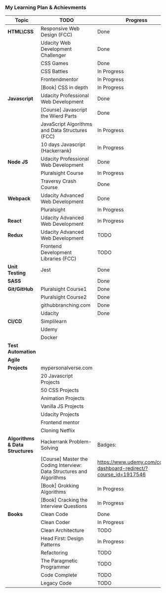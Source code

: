 ### My Learning Plan & Achievments

Topic          | TODO                                 | Progress    | Certificate 
---------------|--------------------------------------|-------------|--------------------------------------------------------------------------------
|**HTML\CSS**  | Responsive Web Design (FCC)          | Done        | https://www.freecodecamp.org/certification/miriam.safwat/responsive-web-design
|              | Udacity Web Development Challenger   | Done        | https://s3-us-west-2.amazonaws.com/udacity-printer/production/certificates/81bfde12-b8a5-4335-8d57-853c42f480a5.pdf    
|              | CSS Games                            | Done        |
|              | CSS Battles                          | In Progress |
|              | Frontendmentor                       | In Progress |
|              | [Book] CSS in depth                  | In Progress |
|**Javascript**| Udacity Professional Web Development | Done        | https://graduation.udacity.com/confirm/DKUDQLH5
|              | [Course] Javascript the Wierd Parts  | Done        | https://www.udemy.com/certificate/UC-WIJV9SPX/
|              | JavaScript Algorithms and Data Structures (FCC) | In Progress | 4/5 projects are done
|              | 10 days Javascript (Hackerrank)      | In Progress | 
|**Node JS**   | Udacity Professional Web Development | Done        | https://graduation.udacity.com/confirm/DKUDQLH5
|              | Pluralsight Course                   | In Progress |
|              | Traversy Crash Course                | Done        |
|**Webpack**   | Udacity Advanced Web Development     | Done        |
|              | Pluralsight                          | In Progress |
|**React**     | Udacity Advanced Web Development     | In Progress |
|**Redux**     | Udacity Advanced Web Development     | TODO |
|              |Frontend Development Libraries (FCC)  | TODO |
|**Unit Testing**|Jest                                | Done | Applied in Udacity Webpack project
|**SASS**|                                            | Done | Applied in Udacity Webpack project
|**Git/GitHub**|Pluralsight Course1                   |Done|
|              |Pluralsight Course2                   |Done|
|              |githubbranching.com                   |Done|
|              |Udacity                               |Done|
|**CI/CD**     |Simplilearn                           ||
|              |Udemy                                 ||
|              |Docker                                ||
|**Test Automation**|                                 ||
|**Agile**|                                           ||
|**Projects** | mypersonalverse.com | |
|| 20 Javascript Projects ||
|| 50 CSS Projects ||
|| Animation Projects ||
|| Vanilla JS Projects ||
|| Udacity Projects ||
|| Frontend mentor ||
|| Cloning Netflix ||
|**Algorithms & Data Structures**| Hackerrank Problem-Solving | Badges: |
|| [Course] Master the Coding Interview: Data Structures and Algorithms | https://www.udemy.com/course-dashboard-redirect/?course_id=1917546
|| [Book] Grokking Algorithms | In Progress |
|| [Book] Cracking the Interview Questions  | In Progress |
| **Books** | Clean Code |  Done |
|| Clean Coder | In Progress |
|| Clean Architecture | TODO |
|| Head First: Design Patterns | In Progress |
|| Refactoring | TODO |
|| The Paragmetic Programmer   | TODO |
|| Code Complete  | TODO |
|| Legacy Code  | TODO |

